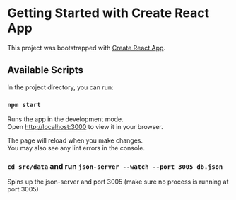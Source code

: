 # Getting Started with Create React App

This project was bootstrapped with [Create React App](https://github.com/facebook/create-react-app).

## Available Scripts

In the project directory, you can run:

### `npm start`

Runs the app in the development mode.\
Open [http://localhost:3000](http://localhost:3000) to view it in your browser.

The page will reload when you make changes.\
You may also see any lint errors in the console.
### `cd src/data` and run `json-server --watch --port 3005 db.json`

Spins up the json-server and port 3005 (make sure no process is running at port 3005)
